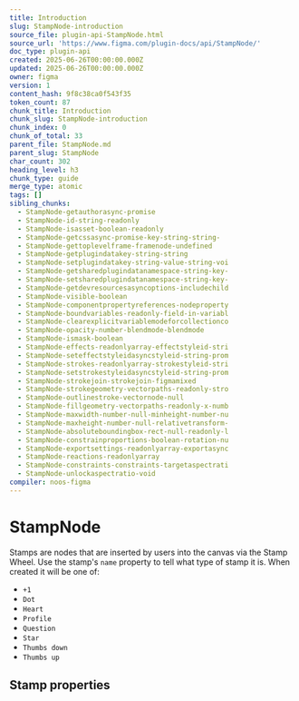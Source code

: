 ```yaml
---
title: Introduction
slug: StampNode-introduction
source_file: plugin-api-StampNode.html
source_url: 'https://www.figma.com/plugin-docs/api/StampNode/'
doc_type: plugin-api
created: 2025-06-26T00:00:00.000Z
updated: 2025-06-26T00:00:00.000Z
owner: figma
version: 1
content_hash: 9f8c38ca0f543f35
token_count: 87
chunk_title: Introduction
chunk_slug: StampNode-introduction
chunk_index: 0
chunk_of_total: 33
parent_file: StampNode.md
parent_slug: StampNode
char_count: 302
heading_level: h3
chunk_type: guide
merge_type: atomic
tags: []
sibling_chunks:
  - StampNode-getauthorasync-promise
  - StampNode-id-string-readonly
  - StampNode-isasset-boolean-readonly
  - StampNode-getcssasync-promise-key-string-string-
  - StampNode-gettoplevelframe-framenode-undefined
  - StampNode-getplugindatakey-string-string
  - StampNode-setplugindatakey-string-value-string-voi
  - StampNode-getsharedplugindatanamespace-string-key-
  - StampNode-setsharedplugindatanamespace-string-key-
  - StampNode-getdevresourcesasyncoptions-includechild
  - StampNode-visible-boolean
  - StampNode-componentpropertyreferences-nodeproperty
  - StampNode-boundvariables-readonly-field-in-variabl
  - StampNode-clearexplicitvariablemodeforcollectionco
  - StampNode-opacity-number-blendmode-blendmode
  - StampNode-ismask-boolean
  - StampNode-effects-readonlyarray-effectstyleid-stri
  - StampNode-seteffectstyleidasyncstyleid-string-prom
  - StampNode-strokes-readonlyarray-strokestyleid-stri
  - StampNode-setstrokestyleidasyncstyleid-string-prom
  - StampNode-strokejoin-strokejoin-figmamixed
  - StampNode-strokegeometry-vectorpaths-readonly-stro
  - StampNode-outlinestroke-vectornode-null
  - StampNode-fillgeometry-vectorpaths-readonly-x-numb
  - StampNode-maxwidth-number-null-minheight-number-nu
  - StampNode-maxheight-number-null-relativetransform-
  - StampNode-absoluteboundingbox-rect-null-readonly-l
  - StampNode-constrainproportions-boolean-rotation-nu
  - StampNode-exportsettings-readonlyarray-exportasync
  - StampNode-reactions-readonlyarray
  - StampNode-constraints-constraints-targetaspectrati
  - StampNode-unlockaspectratio-void
compiler: noos-figma
---
```


# StampNode

Stamps are nodes that are inserted by users into the canvas via the Stamp Wheel. Use the stamp's `name` property to tell what type of stamp it is. When created it will be one of:

- `+1`
- `Dot`
- `Heart`
- `Profile`
- `Question`
- `Star`
- `Thumbs down`
- `Thumbs up`

## Stamp properties
